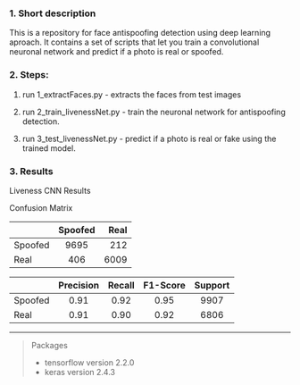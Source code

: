 ### 1. Short description

This is a repository for face antispoofing detection using deep learning aproach. It contains a set of scripts that let you train a convolutional neuronal network and predict if a photo is real or spoofed.

### 2. Steps:

1. run 1_extractFaces.py - extracts the faces from test images

2. run 2_train_livenessNet.py - train the neuronal network for antispoofing detection.

3. run 3_test_livenessNet.py - predict if a photo is real or fake using the trained model.

### 3. Results

Liveness CNN Results

Confusion Matrix

|         | Spoofed | Real |
| ------- | :-----: | ---: |
| Spoofed |  9695   |  212 |
| Real    |   406   | 6009 |

|         | Precision | Recall | F1-Score | Support |
| ------- | :-------: | :----: | :------: | :-----: |
| Spoofed |   0.91    |  0.92  |   0.95   |  9907   |
| Real    |   0.91    |  0.90  |   0.92   |  6806   |

---

> Packages
>
> - tensorflow version 2.2.0
> - keras version 2.4.3
